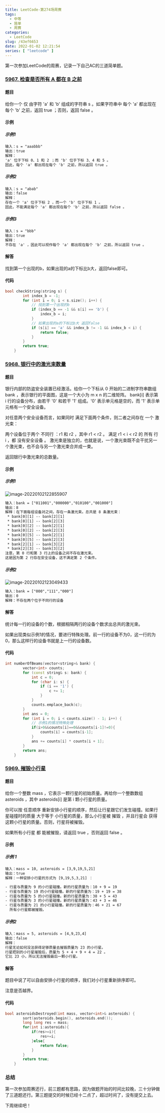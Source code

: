 ```yaml
---
title: LeetCode-第274场周赛
tags:
  - 中等
  - 简单
  - 周赛
categories:
  - LeetCode
slug: /43ef6653
date: 2022-01-02 12:21:54
series: [ "leetcode" ] 
---
```


第一次参加LeetCode的周赛，记录一下自己AC的三道简单题。

<!--more-->

### [5967. 检查是否所有 A 都在 B 之前](https://leetcode-cn.com/problems/check-if-all-as-appears-before-all-bs/)

#### 题目

给你一个 仅 由字符 'a' 和 'b' 组成的字符串  s 。如果字符串中 每个 'a' 都出现在 每个 'b' 之前，返回 true ；否则，返回 false 。

#### 示例

##### 示例1

```tex
输入：s = "aaabbb"
输出：true
解释：
'a' 位于下标 0、1 和 2 ；而 'b' 位于下标 3、4 和 5 。
因此，每个 'a' 都出现在每个 'b' 之前，所以返回 true 。
```
##### 示例2

```tex
输入：s = "abab"
输出：false
解释：
存在一个 'a' 位于下标 2 ，而一个 'b' 位于下标 1 。
因此，不能满足每个 'a' 都出现在每个 'b' 之前，所以返回 false 。
```
##### 示例3

```tex
输入：s = "bbb"
输出：true
解释：
不存在 'a' ，因此可以视作每个 'a' 都出现在每个 'b' 之前，所以返回 true 。
```
#### 解答

找到第一个出现的b，如果出现的a的下标比b大，返回false即可。

#### 代码

```c++
bool checkString(string s) {
        int index_b = -1;
        for (int i = 0; i < s.size(); i++) {
            // 找到第一个出现的b
            if (index_b == -1 && s[i] == 'b') {
                index_b = i;
            }
            // 如果出现的a的下标比b大 返回false
            if (s[i] == 'a' && index_b != -1 && index_b < i) {
                return false;
            }
        }
        return true;
    }
```

### [5968. 银行中的激光束数量](https://leetcode-cn.com/problems/number-of-laser-beams-in-a-bank/)

#### 题目

银行内部的防盗安全装置已经激活。给你一个下标从 0 开始的二进制字符串数组 bank ，表示银行的平面图，这是一个大小为 m x n 的二维矩阵。 bank[i] 表示第 i 行的设备分布，由若干 '0' 和若干 '1' 组成。'0' 表示单元格是空的，而 '1' 表示单元格有一个安全设备。

对任意两个安全设备而言，如果同时 满足下面两个条件，则二者之间存在 一个 激光束：

两个设备位于两个 不同行 ：r1 和 r2 ，其中 r1 < r2 。
满足 r1 < i < r2 的 所有 行 i ，都 没有安全设备 。
激光束是独立的，也就是说，一个激光束既不会干扰另一个激光束，也不会与另一个激光束合并成一束。

返回银行中激光束的总数量。

#### 示例

##### 示例1

![image-20220102122855907](index/image-20220102122855907.png)

```tex
输入：bank = ["011001","000000","010100","001000"]
输出：8
解释：在下面每组设备对之间，存在一条激光束。总共是 8 条激光束：
 * bank[0][1] -- bank[2][1]
 * bank[0][1] -- bank[2][3]
 * bank[0][2] -- bank[2][1]
 * bank[0][2] -- bank[2][3]
 * bank[0][5] -- bank[2][1]
 * bank[0][5] -- bank[2][3]
 * bank[2][1] -- bank[3][2]
 * bank[2][3] -- bank[3][2]
注意，第 0 行和第 3 行上的设备之间不存在激光束。
这是因为第 2 行存在安全设备，这不满足第 2 个条件。
```

##### 示例2

![image-20220102123049433](index/image-20220102123049433.png)

```tex
输入：bank = ["000","111","000"]
输出：0
解释：不存在两个位于不同行的设备
```

#### 解答

统计每一行的设备的个数，根据相隔两行的设备个数求出总共的激光束。

如果出现类似示例1的情况，要进行特殊处理。前一行的设备不为0，这一行的为0，那么这样行的设备书就是上一行的设备数。

#### 代码

```c++
int numberOfBeams(vector<string>& bank) {
        vector<int> counts;
        for (const string& s: bank) {
            int c = 0;
            for (char i: s) {
                if (i == '1') {
                    c += 1;
                }
            }
            counts.emplace_back(c);
        }
        int ans = 0;
        for (int i = 0; i < counts.size() - 1; i++) {
            // 示例1的情况特殊处理
            if(i>0&&counts[i]==0&&counts[i-1]!=0){
                counts[i] = counts[i-1];
            }
            ans += counts[i] * counts[i + 1];
        }
        return ans;
    }
```

### [5969. 摧毁小行星](https://leetcode-cn.com/problems/destroying-asteroids/)

#### 题目

给你一个整数 mass ，它表示一颗行星的初始质量。再给你一个整数数组 asteroids ，其中 asteroids[i] 是第 i 颗小行星的质量。

你可以按 任意顺序 重新安排小行星的顺序，然后让行星跟它们发生碰撞。如果行星碰撞时的质量 大于等于 小行星的质量，那么小行星被 摧毁 ，并且行星会 获得 这颗小行星的质量。否则，行星将被摧毁。

如果所有小行星 都 能被摧毁，请返回 true ，否则返回 false 。

#### 示例

##### 示例 1

```tex
输入：mass = 10, asteroids = [3,9,19,5,21]
输出：true
解释：一种安排小行星的方式为 [9,19,5,3,21] ：

- 行星与质量为 9 的小行星碰撞。新的行星质量为：10 + 9 = 19
- 行星与质量为 19 的小行星碰撞。新的行星质量为：19 + 19 = 38
- 行星与质量为 5 的小行星碰撞。新的行星质量为：38 + 5 = 43
- 行星与质量为 3 的小行星碰撞。新的行星质量为：43 + 3 = 46
- 行星与质量为 21 的小行星碰撞。新的行星质量为：46 + 21 = 67
  所有小行星都被摧毁。
```

##### 示例2

```tex
输入：mass = 5, asteroids = [4,9,23,4]
输出：false
解释：
行星无论如何没法获得足够质量去摧毁质量为 23 的小行星。
行星把别的小行星摧毁后，质量为 5 + 4 + 9 + 4 = 22 。
它比 23 小，所以无法摧毁最后一颗小行星。
```

#### 解答

题目中说了可以自由安排小行星的顺序，我们对小行星重新排序即可。

注意是否越界。

#### 代码

```c++
bool asteroidsDestroyed(int mass, vector<int>& asteroids) {
        sort(asteroids.begin(), asteroids.end());
        long long res = mass;
        for(int i:asteroids){
            if(res>=i){
                res+=i;
            }else{
                return false;
            }
        }
        return true;
    }
```

### 总结

第一次参加周赛还行，前三题都有思路，因为做题开始的时间比较晚，三十分钟做了三道题还行。第三题提交的时候已经十二点了，超过时间了，没有提交上去。

下周继续吧！
